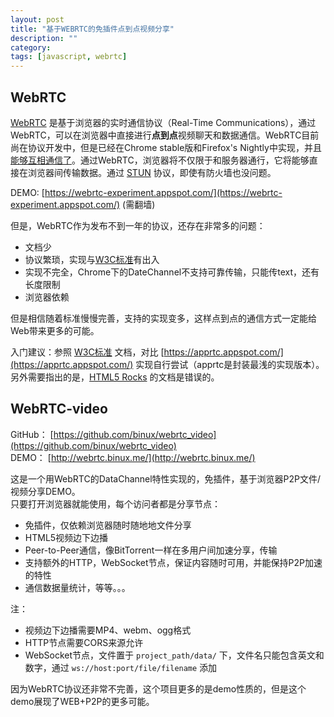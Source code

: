 ```yaml
---
layout: post
title: "基于WEBRTC的免插件点到点视频分享"
description: ""
category: 
tags: [javascript, webrtc]
---
```


## WebRTC
[WebRTC](http://www.webrtc.org/) 是基于浏览器的实时通信协议（Real-Time Communications），通过WebRTC，可以在浏览器中直接进行**点到点**视频聊天和数据通信。WebRTC目前尚在协议开发中，但是已经在Chrome stable版和Firefox's Nightly中实现，并且 [能够互相通信了](http://blog.chromium.org/2013/02/hello-firefox-this-is-chrome-calling.html)。通过WebRTC，浏览器将不仅限于和服务器通行，它将能够直接在浏览器间传输数据。通过 [STUN](http://en.wikipedia.org/wiki/STUN) 协议，即使有防火墙也没问题。

DEMO: [https://webrtc-experiment.appspot.com/](https://webrtc-experiment.appspot.com/) (需翻墙)

但是，WebRTC作为发布不到一年的协议，还存在非常多的问题：

* 文档少
* 协议繁琐，实现与[W3C标准](http://dev.w3.org/2011/webrtc/editor/webrtc.html)有出入
* 实现不完全，Chrome下的DateChannel不支持可靠传输，只能传text，还有长度限制
* 浏览器依赖

但是相信随着标准慢慢完善，支持的实现变多，这样点到点的通信方式一定能给Web带来更多的可能。

入门建议：参照 [W3C标准](http://dev.w3.org/2011/webrtc/editor/webrtc.html) 文档，对比 [https://apprtc.appspot.com/](https://apprtc.appspot.com/) 实现自行尝试（apprtc是封装最浅的实现版本）。另外需要指出的是，[HTML5 Rocks](http://www.html5rocks.com/en/tutorials/webrtc/basics/) 的文档是错误的。

## WebRTC-video

GitHub： [https://github.com/binux/webrtc_video](https://github.com/binux/webrtc_video)  
DEMO： [http://webrtc.binux.me/](http://webrtc.binux.me/)

这是一个用WebRTC的DataChannel特性实现的，免插件，基于浏览器P2P文件/视频分享DEMO。  
只要打开浏览器就能使用，每个访问者都是分享节点：

* 免插件，仅依赖浏览器随时随地地文件分享
* HTML5视频边下边播
* Peer-to-Peer通信，像BitTorrent一样在多用户间加速分享，传输
* 支持额外的HTTP，WebSocket节点，保证内容随时可用，并能保持P2P加速的特性
* 通信数据量统计，等等。。。

注：

* 视频边下边播需要MP4、webm、ogg格式
* HTTP节点需要CORS来源允许
* WebSocket节点，文件置于 `project_path/data/` 下，文件名只能包含英文和数字，通过 `ws://host:port/file/filename` 添加


因为WebRTC协议还非常不完善，这个项目更多的是demo性质的，但是这个demo展现了WEB+P2P的更多可能。